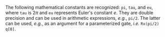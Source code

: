 The following mathematical constants are recognized: `pi`, `tau`, and `eu`, where `tau` is $2\pi$ and `eu` represents Euler's constant $e$.
They are double precision and can be used in arithmetic expressions, _e.g._, `pi/2`. 
The latter can be used, _e.g._, as an argument for a parameterized gate, _i.e._ `Rx(pi/2) q[0]`.
